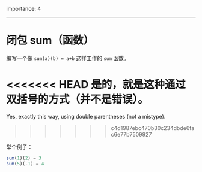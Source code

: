 importance: 4

---

# 闭包 sum（函数）

编写一个像 `sum(a)(b) = a+b` 这样工作的 `sum` 函数。

<<<<<<< HEAD
是的，就是这种通过双括号的方式（并不是错误）。
=======
Yes, exactly this way, using double parentheses (not a mistype).
>>>>>>> c4d1987ebc470b30c234dbde6fac6e77b7509927

举个例子：

```js
sum(1)(2) = 3
sum(5)(-1) = 4
```

